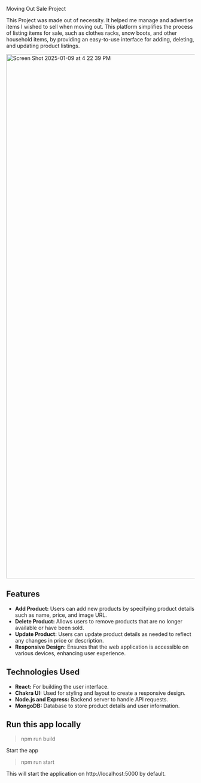 Moving Out Sale Project

This Project was made out of necessity. It helped me manage and advertise items I wished to sell when moving out. This platform simplifies the process of listing items for sale, such as clothes racks, snow boots, and other household items, by providing an easy-to-use interface for adding, deleting, and updating product listings.

<img width="1398" alt="Screen Shot 2025-01-09 at 4 22 39 PM" src="https://github.com/user-attachments/assets/c9c36f05-9257-4c81-b88c-cc314e2bc242" />


## Features
- **Add Product:** Users can add new products by specifying product details such as name, price, and image URL.
- **Delete Product:** Allows users to remove products that are no longer available or have been sold.
- **Update Product:** Users can update product details as needed to reflect any changes in price or description.
- **Responsive Design:** Ensures that the web application is accessible on various devices, enhancing user experience.

## Technologies Used
- **React:** For building the user interface.
- **Chakra UI:** Used for styling and layout to create a responsive design.
- **Node.js and Express:** Backend server to handle API requests.
- **MongoDB:** Database to store product details and user information.

## Run this app locally
> npm run build

Start the app
> npm run start

This will start the application on http://localhost:5000 by default.
